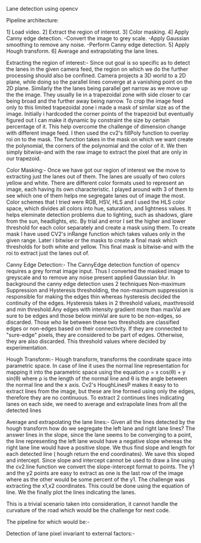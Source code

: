 Lane detection using opencv

Pipeline architecture:

1] Load video.
2] Extract the region of interest.
3] Color masking. 
4] Apply Canny edge detection.
    -Convert the image to grey scale.
    -Apply Gaussian smoothing to remove any noise.
    -Perform Canny edge detection.
5] Apply Hough transform.
6] Average and extrapolating the lane lines.

Extracting the region of interest:- 
  Since out goal is so specific as to detect the lanes in the given camera feed, the region on which we do the further processing should also be
  confined. Camera projects a 3D world to a 2D plane, while doing so the parallel lines converge at a vanishing point on the 2D plane. Similarly 
  the the lanes being parallel get narrow as we move up the the image. They usually lie in a trapezoidal zone with side closer to car being broad
  and the further away being narrow. To crop the image feed only to this limited trapezoidal zone i made a mask of similar size as of the image. 
  Initially i hardcoded the corner points of the trapezoid but eventually figured out I can make it dynamic by constraint the size by certain 
  percentage of it. This help overcome the challenge of dimension change with different image feed. I then used the cv2's fillPoly function to 
  overlay roi on to the mask. The function takes in the mask on which we want create the polynomial, the corners of the polynomial and the color 
  of it. We then simply bitwise-and with the raw image to extract the pixel that are only in our trapezoid.
  
Color Masking:-
  Once we have got our region of interest we the move to extracting just the lanes out of them. The lanes are usually of two colors yellow and 
  white. There are different color formats used to represent an image, each having its own characteristic. I played around with 3 of them to see 
  which one of them helps me segregate lanes out of image the most. Color schemes that I tried were RGB, HSV, HLS and I used the HLS color space,
  which divides all colors into hue, saturation, and lightness values. It helps eleminate detection problems due to lighting, such as shadows, 
  glare from the sun, headlights, etc. By trial and error I set the higher and lower threshold for each color separately and create a mask using 
  them. To create mask I have used CV2's inRange function which takes values only in the given range. Later i bitwise or the masks to create a 
  final mask which thresholds for both white and yellow. This final mask is bitwise-and with the roi to extract just the lanes out of.
  
Canny Edge Detection:- The CannyEdge detection function of opencv requires a grey format image input. Thus I converted the masked image to 
greyscale and to remove any noise present applied Gaussian blur. In background the canny edge detection uses 2 techniques Non-maximum Suppression
and Hysteresis thresholding, the non-maximum suppression is responsible for making the edges thin whereas hysteresis decided the continuity of the
edges. Hysteresis takes in 2 threshold values, maxthresold and min threshold.Any edges with intensity gradient more than maxVal are sure to be 
edges and those below minVal are sure to be non-edges, so discarded. Those who lie between these two thresholds are classified edges or non-edges 
based on their connectivity. If they are connected to "sure-edge" pixels, they are considered to be part of edges. Otherwise, they are also 
discarded. This threshold values where decided by experimentation.

Hough Transform:- 
  Hough transform, transforms the coordinate space into parametric space. In case of line it uses the normal line representation for mapping it 
  into the parametric space using the equation ρ = x cos(θ) + y sin(θ) where ρ is the length of the normal line and θ is the angle between the 
  normal line and the x axis. Cv2's HoughLinesP makes it easy to to extract lines from the image, but these are line formed using only the edges,
  therefore they are no continuous. To extract 2 continues lines indicating lanes on each side, we need to average and extrapolate lines from all
  the detected lines
  
Average and extrapolating the lane lines:- 
  Given all the lines detected by the hough transform how do we segregate the left lane and right lane lines? The answer lines in the slope, 
  since the lane seems to be converging to a point, the line representing the left lane would have a negative slope whereas the right lane line 
  would have a positive slope. We thus find slope and length for each detected line ( hough return the end coordinates). We save this sloped and 
  intercept. Since slope and intercept cannot be used to draw a line using the cv2.line function we convert the slope-intercept format to points.
  The y1 and the y2 points are easy to extract as one is the last row of the image where as the other would be some percent of the y1. The 
  challenge was extracting the x1,x2 coordinates. This could be done using the equation of line. We the finally plot the lines indicating the 
  lanes.

This is a trivial scenario taken into consideration, it cannot handle the curvature of the road which would be the challenge for next code.

The pipeline for which would be:-

Detection of lane pixel invariant to external factors:-
    
